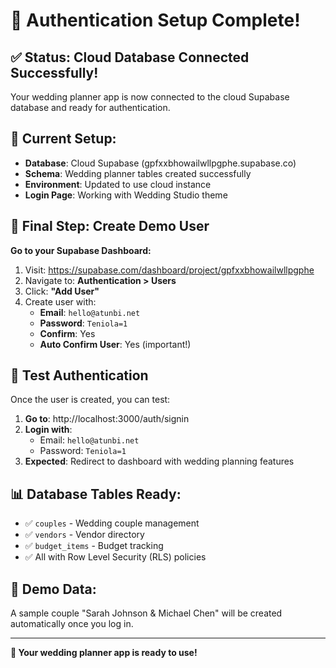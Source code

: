 # 🎉 Authentication Setup Complete!

## ✅ Status: Cloud Database Connected Successfully!

Your wedding planner app is now connected to the cloud Supabase database and ready for authentication.

## 🔗 Current Setup:
- **Database**: Cloud Supabase (gpfxxbhowailwllpgphe.supabase.co)
- **Schema**: Wedding planner tables created successfully
- **Environment**: Updated to use cloud instance
- **Login Page**: Working with Wedding Studio theme

## 🚨 Final Step: Create Demo User

**Go to your Supabase Dashboard:**
1. Visit: https://supabase.com/dashboard/project/gpfxxbhowailwllpgphe
2. Navigate to: **Authentication > Users**
3. Click: **"Add User"**
4. Create user with:
   - **Email**: `hello@atunbi.net`
   - **Password**: `Teniola=1`
   - **Confirm**: Yes
   - **Auto Confirm User**: Yes (important!)

## 🧪 Test Authentication

Once the user is created, you can test:

1. **Go to**: http://localhost:3000/auth/signin
2. **Login with**:
   - Email: `hello@atunbi.net`
   - Password: `Teniola=1`
3. **Expected**: Redirect to dashboard with wedding planning features

## 📊 Database Tables Ready:
- ✅ `couples` - Wedding couple management
- ✅ `vendors` - Vendor directory
- ✅ `budget_items` - Budget tracking
- ✅ All with Row Level Security (RLS) policies

## 🎯 Demo Data:
A sample couple "Sarah Johnson & Michael Chen" will be created automatically once you log in.

---

**🚀 Your wedding planner app is ready to use!**